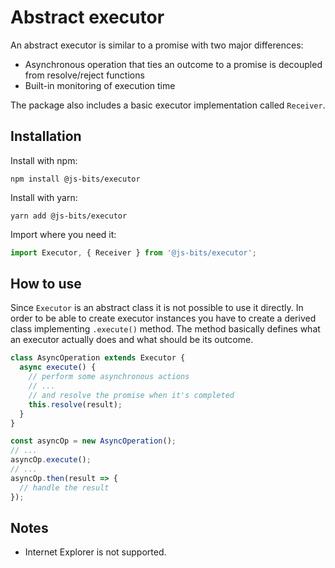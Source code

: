 # Abstract executor

An abstract executor is similar to a promise with two major differences:

- Asynchronous operation that ties an outcome to a promise is decoupled from resolve/reject functions
- Built-in monitoring of execution time

The package also includes a basic executor implementation called `Receiver`.

## Installation

Install with npm:

```
npm install @js-bits/executor
```

Install with yarn:

```
yarn add @js-bits/executor
```

Import where you need it:

```javascript
import Executor, { Receiver } from '@js-bits/executor';
```

## How to use

Since `Executor` is an abstract class it is not possible to use it directly. In order to be able to create executor instances you have to create a derived class implementing `.execute()` method. The method basically defines what an executor actually does and what should be its outcome.

```javascript
class AsyncOperation extends Executor {
  async execute() {
    // perform some asynchronous actions
    // ...
    // and resolve the promise when it's completed
    this.resolve(result);
  }
}

const asyncOp = new AsyncOperation();
// ...
asyncOp.execute();
// ...
asyncOp.then(result => {
  // handle the result
});
```

## Notes

- Internet Explorer is not supported.
